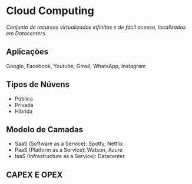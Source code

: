 # Cloud Computing

*Conjunto de recursos virtualizados infinitos e de fácil acesso, localizados em Datacenters.*

## Aplicações

Google, Facebook, Youtube, Gmail, WhatsApp, Instagram

## Tipos de Núvens

* Pública
* Privada
* Híbrida

## Modelo de Camadas

* SaaS (Software as a Service): Spotfy, Netflix
* PaaS (Platform as a Service): Watson, Azure
* IaaS (Infrastructure as a Service): Datacenter

## CAPEX E OPEX